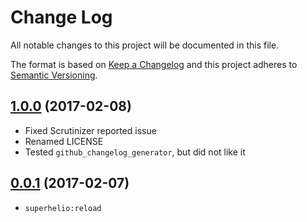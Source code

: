 # Change Log
All notable changes to this project will be documented in this file.

The format is based on [Keep a Changelog](http://keepachangelog.com/)
and this project adheres to [Semantic Versioning](http://semver.org/).

## [1.0.0](https://github.com/superhelio/commands/tree/1.0.0) (2017-02-08)
- Fixed Scrutinizer reported issue
- Renamed LICENSE
- Tested `github_changelog_generator`, but did not like it

## [0.0.1](https://github.com/superhelio/commands/tree/0.0.1) (2017-02-07)
- `superhelio:reload`
